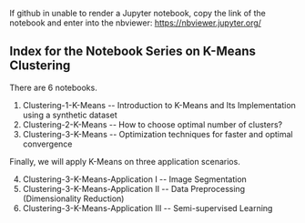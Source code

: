 If github in unable to render a Jupyter notebook, copy the link of the notebook and enter into the nbviewer: https://nbviewer.jupyter.org/

## Index for the Notebook Series on K-Means Clustering

There are 6 notebooks.

1. Clustering-1-K-Means -- Introduction to K-Means and Its Implementation using a synthetic dataset
2. Clustering-2-K-Means -- How to choose optimal number of clusters?
3. Clustering-3-K-Means -- Optimization techniques for faster and optimal convergence

Finally, we will apply K-Means on three application scenarios. 

4. Clustering-3-K-Means-Application I -- Image Segmentation 
5. Clustering-3-K-Means-Application II -- Data Preprocessing (Dimensionality Reduction)
6. Clustering-3-K-Means-Application III -- Semi-supervised Learning 
